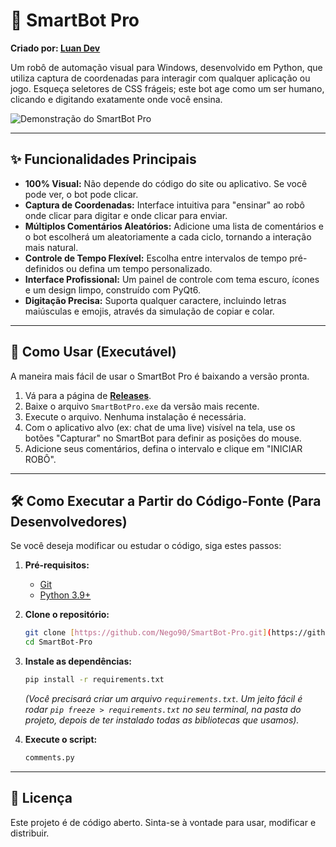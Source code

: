 # 🤖 SmartBot Pro

**Criado por: [Luan Dev](https://github.com/Nego90)**

Um robô de automação visual para Windows, desenvolvido em Python, que utiliza captura de coordenadas para interagir com qualquer aplicação ou jogo. Esqueça seletores de CSS frágeis; este bot age como um ser humano, clicando e digitando exatamente onde você ensina.

![Demonstração do SmartBot Pro](https://i.imgur.com/4o2xy4A.gif)

---

## ✨ Funcionalidades Principais

* **100% Visual:** Não depende do código do site ou aplicativo. Se você pode ver, o bot pode clicar.
* **Captura de Coordenadas:** Interface intuitiva para "ensinar" ao robô onde clicar para digitar e onde clicar para enviar.
* **Múltiplos Comentários Aleatórios:** Adicione uma lista de comentários e o bot escolherá um aleatoriamente a cada ciclo, tornando a interação mais natural.
* **Controle de Tempo Flexível:** Escolha entre intervalos de tempo pré-definidos ou defina um tempo personalizado.
* **Interface Profissional:** Um painel de controle com tema escuro, ícones e um design limpo, construído com PyQt6.
* **Digitação Precisa:** Suporta qualquer caractere, incluindo letras maiúsculas e emojis, através da simulação de copiar e colar.

---

## 🚀 Como Usar (Executável)

A maneira mais fácil de usar o SmartBot Pro é baixando a versão pronta.

1.  Vá para a página de **[Releases](https://github.com/Nego90/SmartBot-Pro/releases)**.
2.  Baixe o arquivo `SmartBotPro.exe` da versão mais recente.
3.  Execute o arquivo. Nenhuma instalação é necessária.
4.  Com o aplicativo alvo (ex: chat de uma live) visível na tela, use os botões "Capturar" no SmartBot para definir as posições do mouse.
5.  Adicione seus comentários, defina o intervalo e clique em "INICIAR ROBÔ".

---

## 🛠️ Como Executar a Partir do Código-Fonte (Para Desenvolvedores)

Se você deseja modificar ou estudar o código, siga estes passos:

1.  **Pré-requisitos:**
    * [Git](https://git-scm.com/)
    * [Python 3.9+](https://www.python.org/)

2.  **Clone o repositório:**
    ```bash
    git clone [https://github.com/Nego90/SmartBot-Pro.git](https://github.com/Nego90/SmartBot-Pro.git)
    cd SmartBot-Pro
    ```

3.  **Instale as dependências:**
    ```bash
    pip install -r requirements.txt
    ```
    *(Você precisará criar um arquivo `requirements.txt`. Um jeito fácil é rodar `pip freeze > requirements.txt` no seu terminal, na pasta do projeto, depois de ter instalado todas as bibliotecas que usamos).*

4.  **Execute o script:**
    ```bash
    comments.py
    ```

---

## 📜 Licença

Este projeto é de código aberto. Sinta-se à vontade para usar, modificar e distribuir.
